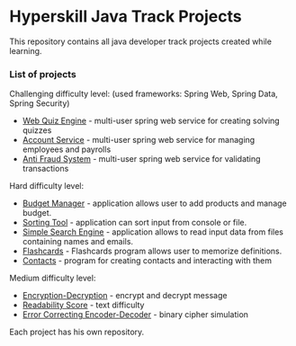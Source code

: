 # Hyperskill Java Track Projects

This repository contains all java developer track projects created while learning.

### List of projects

Challenging difficulty level: 
(used frameworks: Spring Web, Spring Data, Spring Security)

- [Web Quiz Engine] - multi-user spring web service for creating solving quizzes 
- [Account Service] - multi-user spring web service for managing employees and payrolls
- [Anti Fraud System] - multi-user spring web service for validating transactions

Hard difficulty level:
- [Budget Manager] - application allows user to add products and manage budget.
- [Sorting Tool] - application can sort input from console or file.
- [Simple Search Engine] - application allows to read input data from files containing names and emails.
- [Flashcards] - Flashcards program allows user to memorize definitions.
- [Contacts] - program for creating contacts and interacting with them

Medium difficulty level:
- [Encryption-Decryption] - encrypt and decrypt message
- [Readability Score] - text difficulty
- [Error Correcting Encoder-Decoder] - binary cipher simulation

Each project has his own repository.
   
<!-- medium -->
   [Encryption-Decryption]: https://github.com/basMustafa/hyperskill-java-encryption-decryption
   [Readability Score]: https://github.com/basMustafa/hyperskill-java-readability-score
   [Error Correcting Encoder-Decoder]: https://github.com/basMustafa/hyperskill-java-error-correcting-encoder-decoder
   
<!-- hard -->
   [Budget Manager]: https://github.com/basMustafa/hyperskill-java-budget-manager
   [Sorting Tool]: https://github.com/basMustafa/hyperskill-java-sorting-tool
   [Simple Search Engine]: https://github.com/basMustafa/hyperskill-java-simple-search-engine
   [Flashcards]: https://github.com/basMustafa/hyperskill-java-flashcards
   [Contacts]: https://github.com/basMustafa/hyperskill-java-contacts

<!-- challenging -->
   [Web Quiz Engine]: https://github.com/basMustafa/hyperskill-java-web-quiz-engine
   [Account Service]: https://github.com/basMustafa/hyperskill-java-account-service
   [Anti Fraud System]: https://github.com/basMustafa/hyperskill-java-anti-fraud-system
